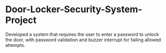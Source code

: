 # Door-Locker-Security-System-Project
Developed a system that requires the user to enter a password to unlock the door, with password validation and buzzer interrupt for failing allowed attempts.
